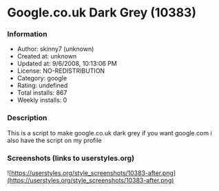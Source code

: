 # Google.co.uk Dark Grey (10383)

### Information
- Author: skinny7 (unknown)
- Created at: unknown
- Updated at: 9/6/2008, 10:13:06 PM
- License: NO-REDISTRIBUTION
- Category: google
- Rating: undefined
- Total installs: 867
- Weekly installs: 0


### Description
This is a script to make google.co.uk dark grey if you want google.com i also have the script on my profile


### Screenshots (links to userstyles.org)
![https://userstyles.org/style_screenshots/10383-after.png](https://userstyles.org/style_screenshots/10383-after.png)


